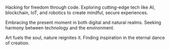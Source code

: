 Hacking for freedom through code. Exploring cutting-edge tech like AI, blockchain, IoT, and robotics to create mindful, secure experiences.

Embracing the present moment in both digital and natural realms. Seeking harmony between technology and the environment.

Art fuels the soul, nature reignites it. Finding inspiration in the eternal dance of creation.
